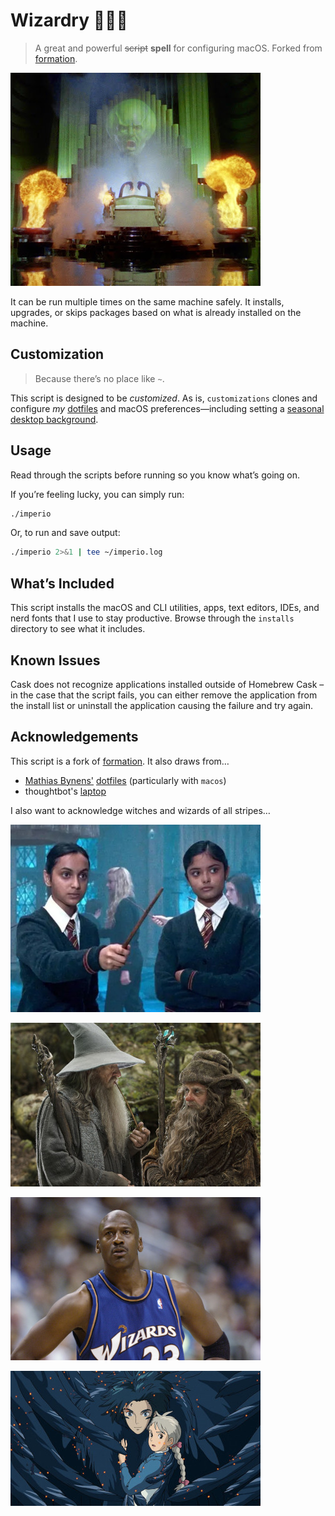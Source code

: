 # Wizardry 🧙🏾‍♂️

> A great and powerful ~~script~~ **spell** for configuring macOS. Forked from [formation](https://github.com/minamarkham/formation).

![The Wizard of Oz](assets/oz.jpg)

It can be run multiple times on the same machine safely. It installs, upgrades, or skips packages based on what is already installed on the machine.

## Customization

> Because there’s no place like `~`.

This script is designed to be _customized_. As is, `customizations` clones and configure _my_ [dotfiles](https://github.com/ndmekala/dotfiles) and macOS preferences—including setting a [seasonal desktop background](https://github.com/ndmekala/bgs).

## Usage

Read through the scripts before running so you know what’s going on.

If you’re feeling lucky, you can simply run:

```sh
./imperio
```
Or, to run and save output:

```sh
./imperio 2>&1 | tee ~/imperio.log
```

## What’s Included

This script installs the macOS and CLI utilities, apps, text editors, IDEs, and nerd fonts that I use to stay productive. Browse through the `installs` directory to see what it includes.

## Known Issues

Cask does not recognize applications installed outside of Homebrew Cask – in the case that the script fails, you can either remove the application from the install list or uninstall the application causing the failure and try again.

## Acknowledgements

This script is a fork of [formation](https://github.com/minamarkham/formation). It also draws from…
- [Mathias Bynens'](https://github.com/mathiasbynens) [dotfiles](https://github.com/mathiasbynens/dotfiles) (particularly with `macos`)
- thoughtbot's [laptop](https://github.com/thoughtbot/laptop/)

I also want to acknowledge witches and wizards of all stripes…

![The Patil twins from the Harry Potter films](assets/patil-twins.jpg)

![Gandalf and Radagast from Lord of the Rings](assets/gandalf-and-radagast.jpg)

![Michael Jordan on the Washington Wizards](assets/mj.jpg)

![Howl from Howl’s Moving Castle](assets/howl.jpg)
